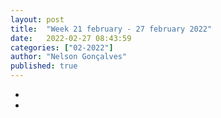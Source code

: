 ```yaml
---
layout: post
title:  "Week 21 february - 27 february 2022"
date:   2022-02-27 08:43:59
categories: ["02-2022"]
author: "Nelson Gonçalves"
published: true
---
```


* 
* 
